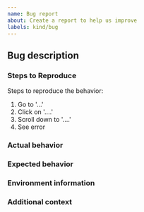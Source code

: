```yaml
---
name: Bug report
about: Create a report to help us improve
labels: kind/bug
---
```

## Bug description
<!-- A clear and concise description of what the bug is. -->

### Steps to Reproduce
Steps to reproduce the behavior:
1. Go to '...'
2. Click on '....'
3. Scroll down to '....'
4. See error

### Actual behavior
<!-- If applicable, add log excerpts or screenshots to help explain your
problem. -->

### Expected behavior
<!-- A clear and concise description of what you expected to happen. -->

### Environment information
<!-- Please include names and versions of the components involved.
E.g. helm chart version, client version, cluster version.
If appropriate, include relevant parts of their configuration.
E.g. configuration values -->

### Additional context
<!-- Add any additional context information about the problem here. -->
